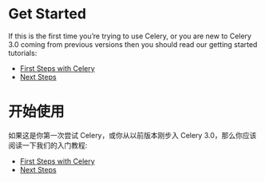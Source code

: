 # Get Started

If this is the first time you’re trying to use Celery, or you are new to Celery 3.0 coming from previous versions then you should read our getting started tutorials:  
* [First Steps with Celery](http://docs.jinkan.org/docs/celery/getting-started/first-steps-with-celery.html#first-steps)
* [Next Steps](http://docs.jinkan.org/docs/celery/getting-started/next-steps.html#next-steps)



# 开始使用

如果这是你第一次尝试 Celery，或你从以前版本刚步入 Celery 3.0，那么你应该阅读一下我们的入门教程:

* [First Steps with Celery](http://docs.jinkan.org/docs/celery/getting-started/first-steps-with-celery.html#first-steps)
* [Next Steps](http://docs.jinkan.org/docs/celery/getting-started/next-steps.html#next-steps)